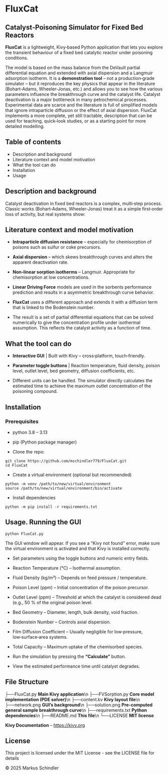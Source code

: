 # FluxCat

## Catalyst‑Poisoning Simulator for Fixed Bed Reactors

**FluxCat** is a lightweight, Kivy‑based Python application that lets you explore the transient behaviour of a fixed bed catalytic reactor under poisoning conditions.

The model is based on the mass balance from the DeVault partial differential equation and extended with axial dispersion and a Langmuir adsorption isotherm. It is a **demonstration tool** – not a production‑grade simulator – but it reproduces the key physics that appear in the literature (Bohart‑Adams, Wheeler‑Jonas, etc.) and allows you to see how the various parameters influence the breakthrough curve and the catalyst life.
Catalyst deactivation is a major bottleneck in many petrochemical processes. Experimental data are scarce and the literature is full of simplified models that ignore intraparticle diffusion or the effect of axial dispersion. FluxCat implements a more complete, yet still tractable, description that can be used for teaching, quick‑look studies, or as a starting point for more detailed modelling.

## Table of contents

* Description and background
* Literature context and model motivation
* What the tool can do 
* Installation
* Usage

## Description and background

Catalyst deactivation in fixed bed reactors is a complex, multi‑step process. Classic works (Bohart‑Adams, Wheeler‑Jonas) treat it as a simple first‑order loss of activity, but real systems show:
    
## Literature context and model motivation

* **Intraparticle diffusion resistance** – especially for chemisorption of poisons such as sulfur or coke precursors.

* **Axial dispersion** – which skews breakthrough curves and alters the apparent deactivation rate.

* **Non‑linear sorption isotherms** – Langmuir. Appropriate for chemisorption at low concentrations.

* **Linear Driving Force** models are used in the sorbents performance prediction and results in a asymmetric breakthrough curve behavior. 

* **FluxCat** uses a different approach and extends it with a diffusion term that is linked to the Bodenstein number.

* The result is a set of partial differential equations that can be solved numerically to give the concentration profile under isothermal assumption. This reflects the catalyst activity as a function of time.

## What the tool can do

* **Interactive GUI** | Built with Kivy – cross‑platform, touch‑friendly.

* **Parameter toggle buttons** | Reaction temperature, fluid density, poison level, outlet level, bed geometry, diffusion coefficients, etc.

* Different units can be handled. The simulator directly calculates the estimated time to achieve the maximum outlet concentration of the poisoning compound.

## Installation

### Prerequisites

* python 3.8 – 3.13
* pip (Python package manager)
 
* Clone the repo:
```
git clone https://github.com/mschindler779/FluxCat.git
cd FluxCat
```

* Create a virtual environment (optional but recommended)
```
python -m venv /path/to/new/virtual/environment
source /path/to/new/virtual/environment/bin/activate
```

* Install dependencies
```
python -m pip install -r requirements.txt
```

## Usage. Running the GUI
```
python FluxCat.py
```    
The GUI window will appear. If you see a “Kivy not found” error, make sure the virtual environment is activated and that Kivy is installed correctly.

* Set parameters using the toggle buttons and numeric entry fields.

* Reaction Temperature (°C) – Isothermal assumption.

* Fluid Density (kg/m³) – Depends on feed pressure / temperature.

* Poison Level (ppm) – Initial concentration of the poison precursor.

* Outlet Level (ppm) – Threshold at which the catalyst is considered dead (e.g., 50 % of the original poison level.

* Bed Geometry – Diameter, length, bulk density, void fraction.
    
* Bodenstein Number – Controls axial dispersion.

* Film Diffusion Coefficient – Usually negligible for low‑pressure, low‑surface‑area systems.
* Total Capacity – Maximum uptake of the chemisorbed species.
* Run the simulation by pressing the **“Calculate”** button.
* View the estimated performance time until catalyst degrades.

## File Structure

├──FluxCat.py		**Main Kivy application**\n
├──FVSorption.py	**Core model implementation (PDE solver)**\n
├──content.kv		**Kivy layout file**\n
├──network.png		**GUI’s background**\n
├──solution.png		**Pre-computed general sample breakthrough curve**\n
├──requirements.txt	**Python dependencies**\n
├──README.md        **This file**\n
└──LICENSE          **MIT license**

**Kivy Documentation** – https://kivy.org

## License

This project is licensed under the MIT License - see the LICENSE file for details

© 2025 Markus Schindler

